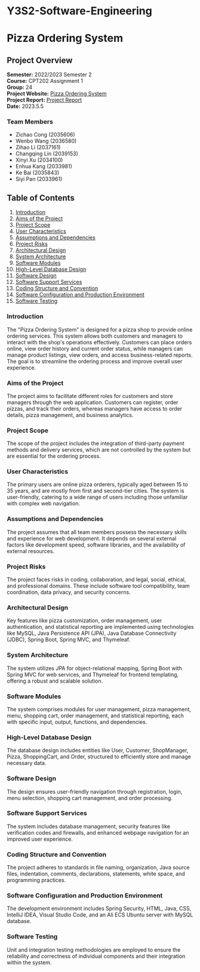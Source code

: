 # Y3S2-Software-Engineering

# Pizza Ordering System

## Project Overview

**Semester:** 2022/2023 Semester 2  
**Course:** CPT202 Assignment 1  
**Group:** 24  
**Project Website:** [Pizza Ordering System](http://121.199.161.166:8080/pizzaOrderingSys/login)  
**Project Report:** [Project Report](https://github.com/LCQck/Y3S2-Software-Engineering/blob/f6ca63b132bddc38618488f28dc40458fbdcd290/Project%20Report.pdf)  
**Date:** 2023.5.5  

### Team Members

- Zichao Cong (2035606)
- Wenbo Wang (2036580)
- Zihao Li (2037161)
- Changqing Lin (2039153)
- Xinyi Xu (2034100)
- Enhua Kang (2033981)
- Ke Bai (2035843)
- Siyi Pan (2033961)

## Table of Contents

1. [Introduction](#introduction)
2. [Aims of the Project](#aims-of-the-project)
3. [Project Scope](#project-scope)
4. [User Characteristics](#user-characteristics)
5. [Assumptions and Dependencies](#assumptions-and-dependencies)
6. [Project Risks](#project-risks)
7. [Architectural Design](#architectural-design)
8. [System Architecture](#system-architecture)
9. [Software Modules](#software-modules)
10. [High-Level Database Design](#high-level-database-design)
11. [Software Design](#software-design)
12. [Software Support Services](#software-support-services)
13. [Coding Structure and Convention](#coding-structure-and-convention)
14. [Software Configuration and Production Environment](#software-configuration-and-production-environment)
15. [Software Testing](#software-testing)

### Introduction

The "Pizza Ordering System" is designed for a pizza shop to provide online ordering services. This system allows both customers and managers to interact with the shop's operations effectively. Customers can place orders online, view order history and current order status, while managers can manage product listings, view orders, and access business-related reports. The goal is to streamline the ordering process and improve overall user experience.

### Aims of the Project

The project aims to facilitate different roles for customers and store managers through the web application. Customers can register, order pizzas, and track their orders, whereas managers have access to order details, pizza management, and business analytics.

### Project Scope

The scope of the project includes the integration of third-party payment methods and delivery services, which are not controlled by the system but are essential for the ordering process.

### User Characteristics

The primary users are online pizza orderers, typically aged between 15 to 35 years, and are mostly from first and second-tier cities. The system is user-friendly, catering to a wide range of users including those unfamiliar with complex web navigation.

### Assumptions and Dependencies

The project assumes that all team members possess the necessary skills and experience for web development. It depends on several external factors like development speed, software libraries, and the availability of external resources.

### Project Risks

The project faces risks in coding, collaboration, and legal, social, ethical, and professional domains. These include software tool compatibility, team coordination, data privacy, and security concerns.

### Architectural Design

Key features like pizza customization, order management, user authentication, and statistical reporting are implemented using technologies like MySQL, Java Persistence API (JPA), Java Database Connectivity (JDBC), Spring Boot, Spring MVC, and Thymeleaf.

### System Architecture

The system utilizes JPA for object-relational mapping, Spring Boot with Spring MVC for web services, and Thymeleaf for frontend templating, offering a robust and scalable solution.

### Software Modules

The system comprises modules for user management, pizza management, menu, shopping cart, order management, and statistical reporting, each with specific input, output, functions, and dependencies.

### High-Level Database Design

The database design includes entities like User, Customer, ShopManager, Pizza, ShoppingCart, and Order, structured to efficiently store and manage necessary data.

### Software Design

The design ensures user-friendly navigation through registration, login, menu selection, shopping cart management, and order processing.

### Software Support Services

The system includes database management, security features like verification codes and firewalls, and enhanced webpage navigation for an improved user experience.

### Coding Structure and Convention

The project adheres to standards in file naming, organization, Java source files, indentation, comments, declarations, statements, white space, and programming practices.

### Software Configuration and Production Environment
The development environment includes Spring Security, HTML, Java, CSS, IntelliJ IDEA, Visual Studio Code, and an Ali ECS Ubuntu server with MySQL database​​.

### Software Testing
Unit and integration testing methodologies are employed to ensure the reliability and correctness of individual components and their integration within the system​​.
